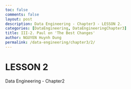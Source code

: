 ```yaml
---
toc: false
comments: false
layout: post
description: Data Engineering - Chapter3 - LESSON 2.
categories: [DataEngineering, DataEngineeringChapter3]
title: III-2. Paul on 'The Best Changes'
author: NGUYEN Huynh Dung
permalink: /data-engineering/chapter3/2/
---
```


# LESSON 2
Data Engineering - Chapter2



